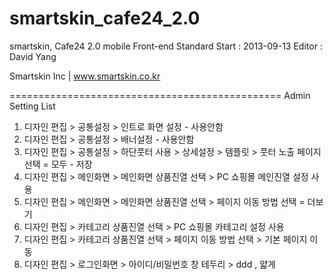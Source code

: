 smartskin_cafe24_2.0
====================

smartskin, Cafe24 2.0 mobile Front-end Standard
Start : 2013-09-13
Editor : David Yang

Smartskin Inc | www.smartskin.co.kr

===============================================
Admin Setting List

1. 디자인 편집 > 공통설정 > 인트로 화면 설정 - 사용안함
2. 디자인 편집 > 공통설정 > 배너설정  - 사용안함
3. 디자인 편집 > 공통설정 > 하단풋터  사용 > 상세설정 > 템플릿 > 풋터 노출 페이지 선택 = 모두 - 저장
4. 디자인 편집 > 메인화면 > 메인화면 상품진열 선택 > PC 쇼핑몰 메인진열 설정 사용
5. 디자인 편집 > 메인화면 > 메인화면 상품진열 선택 > 페이지 이동 방법 선택 = 더보기 
6. 디자인 편집 > 카테고리 상품진열 선택 > PC 쇼핑몰 카테고리 설정 사용
7. 디자인 편집 > 카테고리 상품진열 선택 > 페이지 이동 방법 선택 > 기본 페이지 이동
8. 디자인 편집 > 로그인화면 > 아이디/비밀번호 창 테두리 > ddd , 얇게



